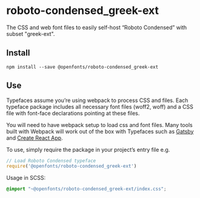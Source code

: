 
# roboto-condensed_greek-ext

The CSS and web font files to easily self-host “Roboto Condensed” with subset "greek-ext".

## Install

`npm install --save @openfonts/roboto-condensed_greek-ext`

## Use

Typefaces assume you’re using webpack to process CSS and files. Each typeface
package includes all necessary font files (woff2, woff) and a CSS file with
font-face declarations pointing at these files.

You will need to have webpack setup to load css and font files. Many tools built
with Webpack will work out of the box with Typefaces such as [Gatsby](https://github.com/gatsbyjs/gatsby)
and [Create React App](https://github.com/facebookincubator/create-react-app).

To use, simply require the package in your project’s entry file e.g.

```javascript
// Load Roboto Condensed typeface
require('@openfonts/roboto-condensed_greek-ext')
```

Usage in SCSS:
```scss
@import "~@openfonts/roboto-condensed_greek-ext/index.css";
```

